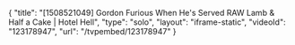 {
    "title": "[1508521049] Gordon Furious When He's Served RAW Lamb & Half a Cake | Hotel Hell",
    "type": "solo",
    "layout": "iframe-static",
    "videoId": "123178947",
    "url": "\/tvpembed\/123178947"
}